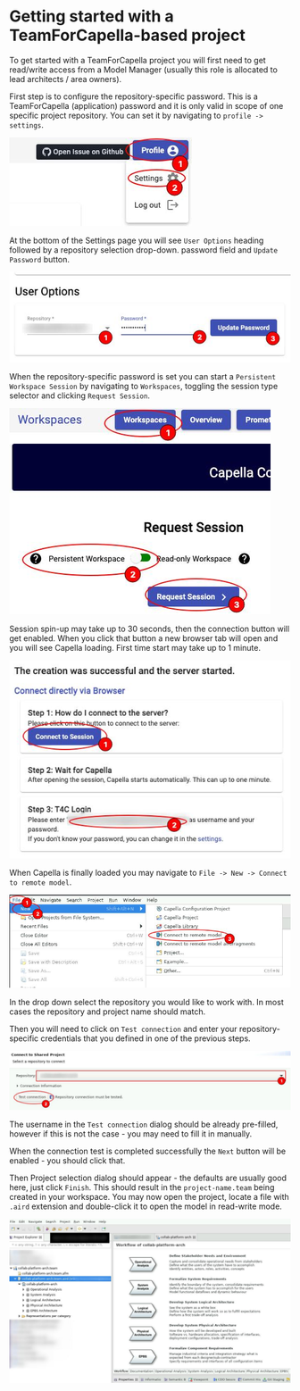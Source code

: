 <!--
 ~ SPDX-FileCopyrightText: Copyright DB Netz AG and the capella-collab-manager contributors
 ~ SPDX-License-Identifier: Apache-2.0
 -->

 # Getting started with a TeamForCapella-based project

To get started with a TeamForCapella project you will first need to get read/write access from a Model Manager (usually this role is allocated to lead architects / area owners).

First step is to configure the repository-specific password. This is a TeamForCapella (application) password and it is only valid in scope of one specific project repository. You can set it by navigating to `profile -> settings`.

![Starting a read-only session](screenshots/profile-settings.jpg)

At the bottom of the Settings page you will see `User Options` heading followed by a repository selection drop-down. password field and `Update Password` button.

![Starting a read-only session](screenshots/repo-pwd-setting.jpg)

When the repository-specific password is set you can start a `Persistent Workspace Session` by navigating to `Workspaces`, toggling the session type selector and clicking `Request Session`.

![Starting a read-only session](screenshots/pers-workspace.jpg)

Session spin-up may take up to 30 seconds, then the connection button will get enabled. When you click that button a new browser tab will open and you will see Capella loading. First time start may take up to 1 minute.

![Starting a read-only session](screenshots/connect-pw.jpg)

When Capella is finally loaded you may navigate to `File -> New -> Connect to remote model`.

![Starting a read-only session](screenshots/cap-conn-remote-model.jpg)

In the drop down select the repository you would like to work with. In most cases the repository and project name should match.

Then you will need to click on `Test connection` and enter your repository-specific credentials that you defined in one of the previous steps.

![Starting a read-only session](screenshots/cap-test-conn.jpg)

The username in the `Test connection` dialog should be already pre-filled, however if this is not the case - you may need to fill it in manually.

When the connection test is completed successfully the `Next` button will be enabled - you should click that.

Then Project selection dialog should appear - the defaults are usually good here, just click `Finish`. This should result in the `project-name.team` being created in your workspace. You may now open the project, locate a file with `.aird` extension and double-click it to open the model in read-write mode.

![Starting a read-only session](screenshots/connection-example.jpg)
